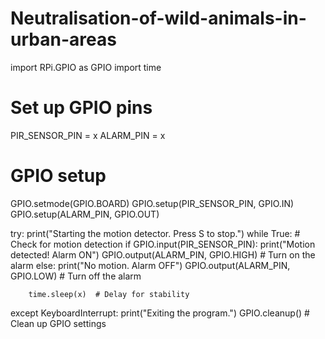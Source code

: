 # Neutralisation-of-wild-animals-in-urban-areas
import RPi.GPIO as GPIO
import time

# Set up GPIO pins
PIR_SENSOR_PIN = x 
ALARM_PIN = x       

# GPIO setup
GPIO.setmode(GPIO.BOARD)
GPIO.setup(PIR_SENSOR_PIN, GPIO.IN)
GPIO.setup(ALARM_PIN, GPIO.OUT)

try:
    print("Starting the motion detector. Press S to stop.")
    while True:
        # Check for motion detection
        if GPIO.input(PIR_SENSOR_PIN):
            print("Motion detected! Alarm ON")
            GPIO.output(ALARM_PIN, GPIO.HIGH)  # Turn on the alarm
        else:
            print("No motion. Alarm OFF")
            GPIO.output(ALARM_PIN, GPIO.LOW)  # Turn off the alarm
        
        time.sleep(x)  # Delay for stability

except KeyboardInterrupt:
    print("Exiting the program.")
    GPIO.cleanup()  # Clean up GPIO settings

